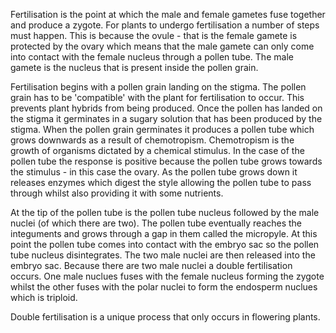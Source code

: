 Fertilisation is the point at which the male and female gametes fuse together and produce a zygote. For plants to undergo fertilisation a number of steps must happen. This is because the ovule - that is the female gamete is protected by the ovary which means that the male gamete can only come into contact with the female nucleus through a pollen tube. The male gamete is the nucleus that is present inside the pollen grain.

Fertilisation begins with a pollen grain landing on the stigma. The pollen grain has to be 'compatible' with the plant for fertilisation to occur. This prevents plant hybrids from being produced. Once the pollen has landed on the stigma it germinates in a sugary solution that has been produced by the stigma. When the pollen grain germinates it produces a pollen tube which grows downwards as a result of chemotropism. Chemotropism is the growth of organisms dictated by a chemical stimulus. In the case of the pollen tube the response is positive because the pollen tube grows towards the stimulus - in this case the ovary. As the pollen tube grows down it releases enzymes which digest the style allowing the pollen tube to pass through whilst also providing it with some nutrients.

At the tip of the pollen tube is the pollen tube nucleus followed by the male nuclei (of which there are two). The pollen tube eventually reaches the integuments and grows through a gap in them called the micropyle. At this point the pollen tube comes into contact with the embryo sac so the pollen tube nucleus disintegrates. The two male nuclei are then released into the embryo sac. Because there are two male nuclei a double fertilisation occurs. One male nuclues fuses with the female nucleus forming the zygote whilst the other fuses with the polar nuclei to form the endosperm nuclues which is triploid.

Double fertilisation is a unique process that only occurs in flowering plants.
